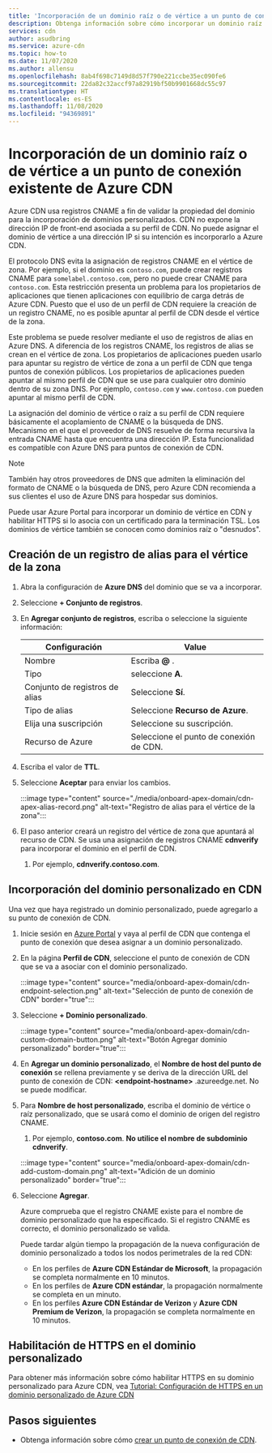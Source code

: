 ```yaml
---
title: 'Incorporación de un dominio raíz o de vértice a un punto de conexión existente de Azure CDN: Azure Portal'
description: Obtenga información sobre cómo incorporar un dominio raíz o de vértice a un punto de conexión existente de Azure CDN mediante Azure Portal.
services: cdn
author: asudbring
ms.service: azure-cdn
ms.topic: how-to
ms.date: 11/07/2020
ms.author: allensu
ms.openlocfilehash: 8ab4f698c7149d8d57f790e221ccbe35ec090fe6
ms.sourcegitcommit: 22da82c32accf97a82919bf50b9901668dc55c97
ms.translationtype: HT
ms.contentlocale: es-ES
ms.lasthandoff: 11/08/2020
ms.locfileid: "94369891"
---
```

# <a name="onboard-a-root-or-apex-domain-to-an-existing-azure-cdn-endpoint"></a>Incorporación de un dominio raíz o de vértice a un punto de conexión existente de Azure CDN

Azure CDN usa registros CNAME a fin de validar la propiedad del dominio para la incorporación de dominios personalizados. CDN no expone la dirección IP de front-end asociada a su perfil de CDN. No puede asignar el dominio de vértice a una dirección IP si su intención es incorporarlo a Azure CDN.

El protocolo DNS evita la asignación de registros CNAME en el vértice de zona. Por ejemplo, si el dominio es `contoso.com`, puede crear registros CNAME para `somelabel.contoso.com`, pero no puede crear CNAME para `contoso.com`. Esta restricción presenta un problema para los propietarios de aplicaciones que tienen aplicaciones con equilibrio de carga detrás de Azure CDN. Puesto que el uso de un perfil de CDN requiere la creación de un registro CNAME, no es posible apuntar al perfil de CDN desde el vértice de la zona.

Este problema se puede resolver mediante el uso de registros de alias en Azure DNS. A diferencia de los registros CNAME, los registros de alias se crean en el vértice de zona. Los propietarios de aplicaciones pueden usarlo para apuntar su registro de vértice de zona a un perfil de CDN que tenga puntos de conexión públicos. Los propietarios de aplicaciones pueden apuntar al mismo perfil de CDN que se use para cualquier otro dominio dentro de su zona DNS. Por ejemplo, `contoso.com` y `www.contoso.com` pueden apuntar al mismo perfil de CDN. 

La asignación del dominio de vértice o raíz a su perfil de CDN requiere básicamente el acoplamiento de CNAME o la búsqueda de DNS. Mecanismo en el que el proveedor de DNS resuelve de forma recursiva la entrada CNAME hasta que encuentra una dirección IP. Esta funcionalidad es compatible con Azure DNS para puntos de conexión de CDN. 

> [!NOTE]
> También hay otros proveedores de DNS que admiten la eliminación del formato de CNAME o la búsqueda de DNS, pero Azure CDN recomienda a sus clientes el uso de Azure DNS para hospedar sus dominios.

Puede usar Azure Portal para incorporar un dominio de vértice en CDN y habilitar HTTPS si lo asocia con un certificado para la terminación TSL. Los dominios de vértice también se conocen como dominios raíz o "desnudos".

## <a name="create-an-alias-record-for-zone-apex"></a>Creación de un registro de alias para el vértice de la zona

1. Abra la configuración de **Azure DNS** del dominio que se va a incorporar.

2. Seleccione **+ Conjunto de registros**.

3. En **Agregar conjunto de registros**, escriba o seleccione la siguiente información:

    | Configuración | Value |
    | ------- | ------|
    | Nombre | Escriba **@** . |
    | Tipo | seleccione **A**. |
    | Conjunto de registros de alias | Seleccione **Sí**. |
    | Tipo de alias | Seleccione **Recurso de Azure**. |
    | Elija una suscripción | Seleccione su suscripción. |
    | Recurso de Azure | Seleccione el punto de conexión de CDN. |

4. Escriba el valor de **TTL**.

5. Seleccione **Aceptar** para enviar los cambios.

    :::image type="content" source="./media/onboard-apex-domain/cdn-apex-alias-record.png" alt-text="Registro de alias para el vértice de la zona":::

6. El paso anterior creará un registro del vértice de zona que apuntará al recurso de CDN. Se usa una asignación de registros CNAME **cdnverify** para incorporar el dominio en el perfil de CDN.
    1. Por ejemplo, **cdnverify.contoso.com**.
    

## <a name="onboard-the-custom-domain-on-your-cdn"></a>Incorporación del dominio personalizado en CDN

Una vez que haya registrado un dominio personalizado, puede agregarlo a su punto de conexión de CDN. 

1. Inicie sesión en [Azure Portal](https://portal.azure.com/) y vaya al perfil de CDN que contenga el punto de conexión que desea asignar a un dominio personalizado.
    
2. En la página **Perfil de CDN**, seleccione el punto de conexión de CDN que se va a asociar con el dominio personalizado.

    :::image type="content" source="media/onboard-apex-domain/cdn-endpoint-selection.png" alt-text="Selección de punto de conexión de CDN" border="true":::
    
3. Seleccione **+ Dominio personalizado**. 

   :::image type="content" source="media/onboard-apex-domain/cdn-custom-domain-button.png" alt-text="Botón Agregar dominio personalizado" border="true":::

4. En **Agregar un dominio personalizado**, el **Nombre de host del punto de conexión** se rellena previamente y se deriva de la dirección URL del punto de conexión de CDN: **\<endpoint-hostname>** .azureedge.net. No se puede modificar.

5. Para **Nombre de host personalizado**, escriba el dominio de vértice o raíz personalizado, que se usará como el dominio de origen del registro CNAME. 
    1. Por ejemplo, **contoso.com**. **No utilice el nombre de subdominio cdnverify**.

    :::image type="content" source="media/onboard-apex-domain/cdn-add-custom-domain.png" alt-text="Adición de un dominio personalizado" border="true":::

6. Seleccione **Agregar**.

   Azure comprueba que el registro CNAME existe para el nombre de dominio personalizado que ha especificado. Si el registro CNAME es correcto, el dominio personalizado se valida. 

   Puede tardar algún tiempo la propagación de la nueva configuración de dominio personalizado a todos los nodos perimetrales de la red CDN: 
    - En los perfiles de **Azure CDN Estándar de Microsoft**, la propagación se completa normalmente en 10 minutos. 
    - En los perfiles de **Azure CDN estándar**, la propagación normalmente se completa en un minuto. 
    - En los perfiles **Azure CDN Estándar de Verizon** y **Azure CDN Premium de Verizon**, la propagación se completa normalmente en 10 minutos.   

## <a name="enable-https-on-your-custom-domain"></a>Habilitación de HTTPS en el dominio personalizado

Para obtener más información sobre cómo habilitar HTTPS en su dominio personalizado para Azure CDN, vea [Tutorial: Configuración de HTTPS en un dominio personalizado de Azure CDN](cdn-custom-ssl.md)

## <a name="next-steps"></a>Pasos siguientes

- Obtenga información sobre cómo [crear un punto de conexión de CDN](cdn-create-new-endpoint.md).

